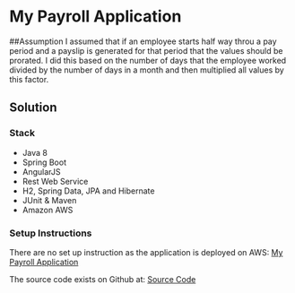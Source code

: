 # My Payroll Application
##Assumption
I assumed that if an employee starts half way throu a pay period and a payslip is generated for that period that the values should be prorated.
I did this based on the number of days that the employee worked divided by the number of days in a month and then multiplied all values by this factor.

## Solution

### Stack
* Java 8
* Spring Boot
* AngularJS
* Rest Web Service
* H2, Spring Data, JPA and Hibernate
* JUnit & Maven
* Amazon AWS

### Setup Instructions
There are no set up instruction as the application is deployed on AWS: 
[My Payroll Application](http://default-environment.7rxdat3sjf.eu-west-1.elasticbeanstalk.com)

The source code exists on Github at: [Source Code](https://github.com/craigvosloo/playground/tree/master/payroll)